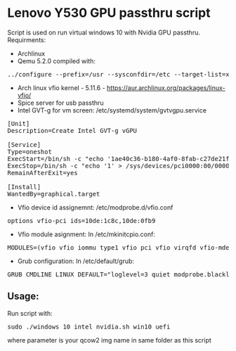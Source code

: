# Lenovo Y530 GPU passthru script

Script is used on run virtual windows 10 with Nvidia GPU passthru.
Requirments:
* Archlinux
* Qemu 5.2.0 compiled with: 
<pre>
../configure --prefix=/usr --sysconfdir=/etc --target-list=x86_64-softmmu --libexecdir=/usr/lib/qemu --localstatedir=/var --bindir=/usr/bin/ --enable-gnutls --enable-gtk --enable-vnc --enable-vnc-sasl --enable-vnc-png --enable-vnc-jpeg --enable-curl --enable-kvm --enable-linux-aio --enable-cap-ng --enable-vhost-net --enable-vhost-crypto --enable-spice --enable-usb-redir --enable-lzo --enable-snappy --enable-bzip2 --enable-coroutine-pool --enable-libxml2 --enable-tcmalloc --enable-replication --enable-tools --enable-capstone --audio-drv-list=alsa,pa,oss --enable-sdl --enable-vnc --enable-opengl --enable-libusb --enable-guest-agent --enable-curses --enable-kvm --enable-virglrenderer --enable-plugins --enable-vvfat --enable-vdi --enable-qed --enable-qcow1 --enable-dmg --enable-virtfs --enable-libudev --enable-vde --enable-linux-aio --enable-linux-io-uring --enable-cap-ng --enable-vhost-net --enable-vhost-vsock --enable-vhost-scsi --enable-libiscsi --enable-libnfs --enable-libusb --enable-tpm --enable-avx2 --enable-avx512f --enable-opengl --enable-tools --enable-bochs --enable-cloop --enable-parallels --enable-crypto-afalg --enable-debug --enable-vte
</pre>

* Arch linux vfio kernel - 5.11.6 - https://aur.archlinux.org/packages/linux-vfio/
* Spice server for usb passthru
* Intel GVT-g for vm screen:
/etc/systemd/system/gvtvgpu.service
<pre>
[Unit]
Description=Create Intel GVT-g vGPU

[Service]
Type=oneshot
ExecStart=/bin/sh -c "echo '1ae40c36-b180-4af0-8fab-c27de21f597d' > /sys/devices/pci0000:00/0000:00:02.0/mdev_supported_types/i915-GVTg_V5_2/create"
ExecStop=/bin/sh -c "echo '1' > /sys/devices/pci0000:00/0000:00:02.0/1ae40c36-b180-4af0-8fab-c27de21f597d/remove"
RemainAfterExit=yes

[Install]
WantedBy=graphical.target
</pre>

* Vfio device id assignemnt:
/etc/modprobe.d/vfio.conf
<pre>
options vfio-pci ids=10de:1c8c,10de:0fb9
</pre>

* Vfio module asignment:
In /etc/mkinitcpio.conf:
<pre>
MODULES=(vfio vfio_iommu_type1 vfio_pci vfio_virqfd vfio-mdev kvmgt)
</pre>

* Grub configuration:
In /etc/default/grub:
<pre>
GRUB_CMDLINE_LINUX_DEFAULT="loglevel=3 quiet modprobe.blacklist=nouveau modprobe.blacklist=nvidia vfio-pci.ids=10de:1c8c,10de:0fb9 i915.enable_gvt=1 intel_iommu=on iommu=pt rd.driver.pre=vfio-pci video=efifb:off rd.driver.blacklist=nouveau kvm.ignore_msrs=1 vfio_iommu_type1.allow_unsafe_interrupts=1 kvm.allow_unsafe_assigned_interrupts=1 intel_iommu=igfx_off"</pre>


## Usage:

Run script with:
<pre>sudo ./windows_10_intel_nvidia.sh win10_uefi</pre>
where parameter is your qcow2 img name in same folder as this script
